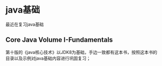 # java基础
  最近在复习java基础

## Core Java Volume I-Fundamentals
  第十版的《java核心技术》以JDK8为基础，手边一致都有这本书，按照这本书的目录以及示例对java基础内容进行巩固复习；
